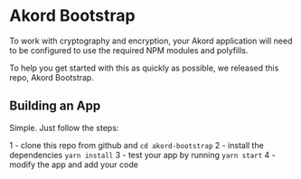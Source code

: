 # Akord Bootstrap

To work with cryptography and encryption, your Akord application will need to be configured to use the required NPM modules and polyfills.

To help you get started with this as quickly as possible, we released this repo, Akord Bootstrap.

## Building an App

Simple. Just follow the steps:

1 - clone this repo from github and `cd akord-bootstrap`
2 - install the dependencies `yarn install`
3 - test your app by running `yarn start`
4 - modify the app and add your code
